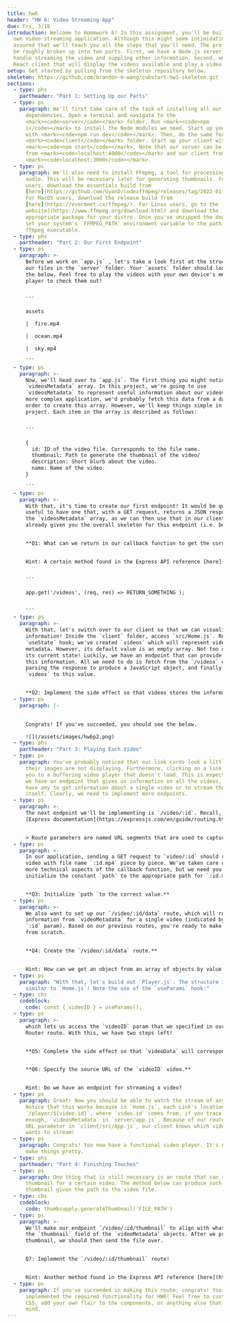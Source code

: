 ```yaml
---
title: hw6
header: "HW 6: Video Streaming App"
due: Fri, 3/18
introduction: Welcome to Homework 6! In this assignment, you'll be building your
  own video streaming application. Although this might seem intimidating, rest
  assured that we'll teach you all the steps that you'll need. The project can
  be roughly broken up into two parts. First, we have a Node.js server that will
  handle streaming the video and suppling other information. Second, we have a
  React client that will display the videos available and play a video selected.
setup: Get started by pulling from the skeleton repository below.
skeleton: https://github.com/brandon-m-wang/cubstart-hw1-skeleton.git
sections:
  - type: phs
    partheader: "Part 1: Setting Up our Parts"
  - type: ps
    paragraph: We'll first take care of the task of installing all our required
      dependencies. Open a terminal and navigate to the
      <mark><code>server</code></mark> folder. Run <mark><code>npm
      i</code></mark> to install the Node modules we need. Start up your server
      with <mark><code>npm run dev</code></mark>. Then, do the same for the
      <mark><code>client</code></mark> folder. Start up your client with
      <mark><code>npm start</code></mark>. Note that our server can be reached
      from <mark><code>localhost:4000</code></mark> and our client from
      <mark><code>localhost:3000</code></mark>.
  - type: ps
    paragraph: We'll also need to install FFmpeg, a tool for processing video and
      audio. This will be necessary later for generating thumbnails. For Windows
      users, download the essentials build from
      [here](https://github.com/GyanD/codexffmpeg/releases/tag/2022-01-19-git-dd17c86aa1).
      For MacOS users, download the release build from
      [here](https://evermeet.cx/ffmpeg/). For Linux users, go to the [FFmpeg
      website](https://www.ffmpeg.org/download.html) and download the
      appropriate package for your distro. Once you've unzipped the download,
      set your system's `FFMPEG_PATH` environment variable to the path of the
      ffmpeg executable.
  - type: phs
    partheader: "Part 2: Our First Endpoint"
  - type: ps
    paragraph: >-
      Before we work on `app.js` , let's take a look first at the structure of
      our files in the `server` folder. Your `assets` folder should look like
      the below. Feel free to play the videos with your own device's media
      player to check them out!


      ```

      assets

      |  fire.mp4

      |  ocean.mp4

      |  sky.mp4

      ```
  - type: ps
    paragraph: >-
      Now, we'll head over to `app.js`. The first thing you might notice is the
      `videosMetadata` array. In this project, we're going to use
      `videosMetadata` to represent useful information about our videos. In a
      more complex application, we'd probably fetch this data from a database in
      order to create this array. However, we'll keep things simple in this
      project. Each item in the array is described as follows: 


      ```

      {
        id: ID of the video file. Corresponds to the file name.
        thumbnail: Path to generate the thumbnail of the video/
        description: Short blurb about the video.
        name: Name of the video.
      }

      ```
  - type: ps
    paragraph: >-
      With that, it's time to create our first endpoint! It would be quite
      useful to have one that, with a GET request, returns a JSON response with
      the `videosMetadata` array, as we can then use that in our client. We've
      already given you the overall skeleton for this endpoint (i.e. below).


      **Q1: What can we return in our callback function to get the correct information?**


      Hint: A certain method found in the Express API reference [here](https://expressjs.com/en/api.html#res) might be useful.


      ```

      app.get('/videos', (req, res) => RETURN_SOMETHING );


      ```
  - type: ps
    paragraph: >-
      With that, let's switch over to our client so that we can visualize our
      information! Inside the `client` folder, access `src/Home.js`. Recall the
      `useState` hook; we've created `videos` which will represent video
      metadata. However, its default value is an empty array. Not too useful in
      its current state! Luckily, we have an endpoint that can provide us with
      this information. All we need to do is fetch from the `/videos` endpoint,
      parsing the response to produce a JavaScript object, and finally updating
      `videos` to this value.


      **Q2: Implement the side effect so that videos stores the information returned by the `/videos` endpoint.**
  - type: ps
    paragraph: |-
      

      Congrats! If you've succeeded, you should see the below.

      ![](/assets/images/hw6p2.png)
  - type: phs
    partheader: "Part 3: Playing Each Video"
  - type: ps
    paragraph: You've probably noticed that our link cards look a little broken as
      their images are not displaying. Furthermore, clicking on a link brings
      you to a buffering video player that doesn't load. This is expected! While
      we have an endpoint that gives us information on all the videos, we don't
      have any to get information about a single video or to stream the video
      itself. Clearly, we need to implement more endpoints.
  - type: ps
    paragraph: >-
      The next endpoint we'll be implementing is `/video/:id`. Recall, per the
      [Express documentation](https://expressjs.com/en/guide/routing.html) that 


      > Route parameters are named URL segments that are used to capture the values specified at their position in the URL. The captured values are populated in the `req.params` object, with the name of the route parameter specified in the path as their respective keys.
  - type: ps
    paragraph: >-
      In our application, sending a GET request to `video/:id` should return the
      video with file name `:id.mp4` piece by piece. We've taken care of the
      more technical aspects of the callback function, but we need you to
      initialize the constant `path` to the appropriate path for `:id.mp4`.


      **Q3: Initialize `path `to the correct value.**
  - type: ps
    paragraph: >-
      We also want to set up our `/video/:id/data` route, which will return the
      information from `videoMetadata` for a single video (indicated by the
      `:id` param). Based on our previous routes, you're ready to make your own
      from scratch.


      **Q4: Create the `/video/:id/data` route.**


      Hint: How can we get an object from an array of objects by value of a property in JS? A Google search might help.
  - type: ps
    paragraph: "With that, let's build out `Player.js`. The structure is quite
      similar to `Home.js`! Note the use of the `useParams` hook:"
  - type: cbs
    codeblock:
      code: const { videoID } = useParams();
  - type: ps
    paragraph: >-
      which lets us access the `videoID` param that we specified in our React
      Router route. With this, we have two steps left!


      **Q5: Complete the side effect so that `videoData` will correspond to metadata of the video specified by `videoID`.**


      **Q6: Specify the source URL of the `videoID` video.**


      Hint: Do we have an endpoint for streaming a video?
  - type: ps
    paragraph: Great! Now you should be able to watch the stream of any video.
      Notice that this works because in `Home.js`, each Link's location is
      `/player/${video.id}`, where `video.id` comes from, if you trace far back
      enough, `videosMetadata` in `server/app.js`. Because of our route with a
      URL parameter in `client/src/App.js`, our client knows which video it
      wants to stream!
  - type: ps
    paragraph: Congrats! You now have a functional video player. It's now time to
      make things pretty.
  - type: phs
    partheader: "Part 4: Finishing Touches"
  - type: ps
    paragraph: One thing that is still necessary is an route that can return a
      thumbnail for a certain video. The method below can produce such a
      thumbnail given the path to the video file.
  - type: cbs
    codeblock:
      code: thumbsupply.generateThumbnail('FILE_PATH')
  - type: ps
    paragraph: >-
      We'll make our endpoint `/video/:id/thumbnail` to align with what we set
      the `thumbnail` field of the `videoMetadata` objects. After we produce the
      thumbnail, we should then send the file over.


      Q7: Implement the `/video/:id/thumbnail` route!


      Hint: Another method found in the Express API reference [here](https://expressjs.com/en/api.html#res) might be useful.
  - type: ps
    paragraph: If you've succeeded in making this route, congrats! You've fully
      implemented the required functionality for HW6! Feel free to customize the
      CSS, add your own flair to the components, or anything else that comes to
      mind.
---
```

